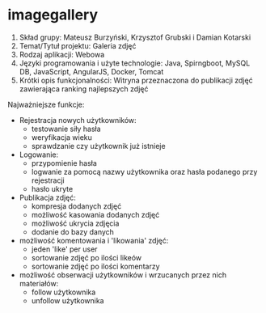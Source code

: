 # imagegallery
1. Skład grupy: Mateusz Burzyński, Krzysztof Grubski i Damian Kotarski 
2. Temat/Tytuł projektu: Galeria zdjęć 
3. Rodzaj aplikacji: Webowa
4. Języki programowania i użyte technologie: Java, Spirngboot, MySQL DB, JavaScript, AngularJS, Docker, Tomcat
5. Krótki opis funkcjonalności: Witryna przeznaczona do publikacji zdjęć zawierająca ranking najlepszych zdjęć 



Najważniejsze funkcje: 
 - Rejestracja nowych użytkowników:
    - testowanie siły hasła
    - weryfikacja wieku
    - sprawdzanie czy użytkownik już istnieje
 - Logowanie:
    - przypomienie hasła
    - logwanie za pomocą nazwy użytkownika oraz hasła podanego przy rejestracji
    - hasło ukryte
 - Publikacja zdjęć:
    - kompresja dodanych zdjęć
    - możliwość kasowania dodanych zdjęć
    - możliwość ukrycia zdjęcia
    - dodanie do bazy danych
 - możliwość komentowania i 'likowania' zdjęć:
    - jeden 'like' per user
    - sortowanie zdjęć po ilości likeów
    - sortowanie zdjęć po ilości komentarzy
 - możliwość obserwacji użytkowników i wrzucanych przez nich materiałów:
    - follow użytkownika
    - unfollow użytkownika


